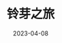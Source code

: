 ---
layout: page
title: 铃芽之旅
description:
category: 电影
img: assets/img/movie/2023/ling_ya_zhi_lv.webp
star: 3
date: 2023-04-08
---